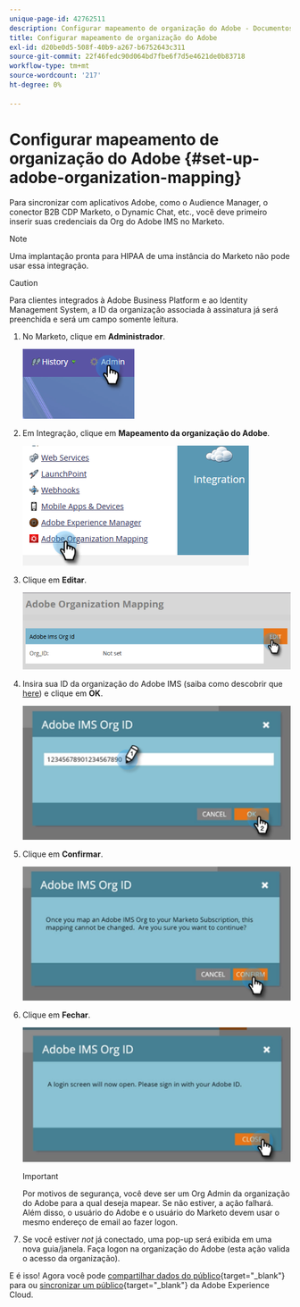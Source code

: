 ```yaml
---
unique-page-id: 42762511
description: Configurar mapeamento de organização do Adobe - Documentos do Marketo - Documentação do produto
title: Configurar mapeamento de organização do Adobe
exl-id: d20be0d5-508f-40b9-a267-b6752643c311
source-git-commit: 22f46fedc90d064bd7fbe6f7d5e4621de0b83718
workflow-type: tm+mt
source-wordcount: '217'
ht-degree: 0%

---
```


# Configurar mapeamento de organização do Adobe {#set-up-adobe-organization-mapping}

Para sincronizar com aplicativos Adobe, como o Audience Manager, o conector B2B CDP Marketo, o Dynamic Chat, etc., você deve primeiro inserir suas credenciais da Org do Adobe IMS no Marketo.

>[!NOTE]
>
>Uma implantação pronta para HIPAA de uma instância do Marketo não pode usar essa integração.

>[!CAUTION]
>
>Para clientes integrados à Adobe Business Platform e ao Identity Management System, a ID da organização associada à assinatura já será preenchida e será um campo somente leitura.

1. No Marketo, clique em **Administrador**.

   ![](assets/set-up-adobe-experience-cloud-audience-sharing-1.png)

1. Em Integração, clique em **Mapeamento da organização do Adobe**.

   ![](assets/set-up-adobe-experience-cloud-audience-sharing-2.png)

1. Clique em **Editar**.

   ![](assets/set-up-adobe-experience-cloud-audience-sharing-3.png)

1. Insira sua ID da organização do Adobe IMS (saiba como descobrir que [here](https://experienceleague.adobe.com/docs/control-panel/using/faq.html)) e clique em **OK**.

   ![](assets/set-up-adobe-experience-cloud-audience-sharing-4.png)

1. Clique em **Confirmar**.

   ![](assets/set-up-adobe-experience-cloud-audience-sharing-5.png)

1. Clique em **Fechar**.

   ![](assets/set-up-adobe-experience-cloud-audience-sharing-6.png)

   >[!IMPORTANT]
   >
   >Por motivos de segurança, você deve ser um Org Admin da organização do Adobe para a qual deseja mapear. Se não estiver, a ação falhará. Além disso, o usuário do Adobe e o usuário do Marketo devem usar o mesmo endereço de email ao fazer logon.

1. Se você estiver _not_ já conectado, uma pop-up será exibida em uma nova guia/janela. Faça logon na organização do Adobe (esta ação valida o acesso da organização).

E é isso! Agora você pode [compartilhar dados do público](/help/marketo/product-docs/core-marketo-concepts/smart-lists-and-static-lists/static-lists/send-a-list-to-adobe-experience-cloud.md){target=&quot;_blank&quot;} para ou [sincronizar um público](/help/marketo/product-docs/adobe-experience-cloud-integrations/sync-an-audience-from-adobe-experience-cloud.md){target=&quot;_blank&quot;} da Adobe Experience Cloud.
